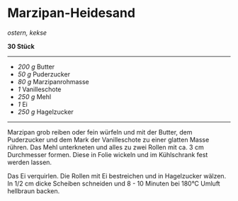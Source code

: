 # Marzipan-Heidesand

*ostern, kekse*

**30 Stück**

---

- *200 g* Butter
- *50 g* Puderzucker
- *80 g* Marzipanrohmasse
- *1*  Vanilleschote
- *250 g* Mehl
- *1* Ei
- *250 g* Hagelzucker

---

Marzipan grob reiben oder fein würfeln und mit der Butter, dem Puderzucker und dem Mark der Vanilleschote zu einer
glatten Masse rühren. Das Mehl unterkneten und alles zu zwei Rollen mit ca. 3 cm Durchmesser formen. Diese in Folie
wickeln und im Kühlschrank fest werden lassen. 

Das Ei verquirlen. Die Rollen mit Ei bestreichen und in Hagelzucker wälzen.
In 1/2 cm dicke Scheiben schneiden und 8 - 10 Minuten bei 180°C Umluft hellbraun backen.
